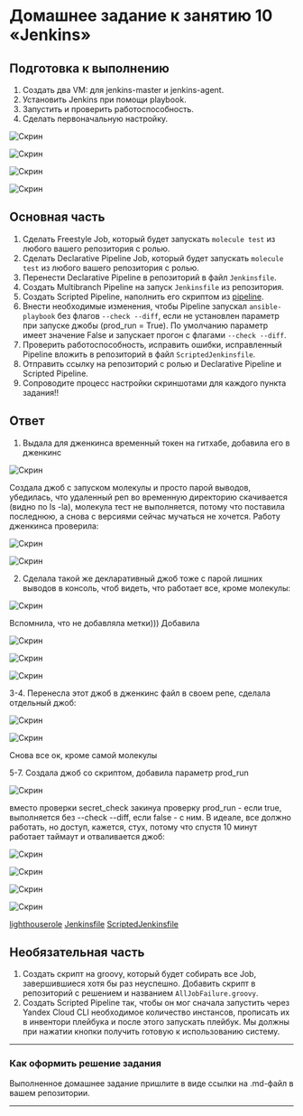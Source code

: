 # Домашнее задание к занятию 10 «Jenkins»

## Подготовка к выполнению

1. Создать два VM: для jenkins-master и jenkins-agent.
2. Установить Jenkins при помощи playbook.
3. Запустить и проверить работоспособность.
4. Сделать первоначальную настройку.

![Скрин](https://github.com/Jlljully/CI_files/blob/main/lesson4/SCR-20240127-nrqs.png "установка")

![Скрин](https://github.com/Jlljully/CI_files/blob/main/lesson4/SCR-20240127-ngea.png "установка")

![Скрин](https://github.com/Jlljully/CI_files/blob/main/lesson4/SCR-20240127-ngxo.png "установка")

![Скрин](https://github.com/Jlljully/CI_files/blob/main/lesson4/SCR-20240127-njth.png "установка")


## Основная часть

1. Сделать Freestyle Job, который будет запускать `molecule test` из любого вашего репозитория с ролью.
2. Сделать Declarative Pipeline Job, который будет запускать `molecule test` из любого вашего репозитория с ролью.
3. Перенести Declarative Pipeline в репозиторий в файл `Jenkinsfile`.
4. Создать Multibranch Pipeline на запуск `Jenkinsfile` из репозитория.
5. Создать Scripted Pipeline, наполнить его скриптом из [pipeline](./pipeline).
6. Внести необходимые изменения, чтобы Pipeline запускал `ansible-playbook` без флагов `--check --diff`, если не установлен параметр при запуске джобы (prod_run = True). По умолчанию параметр имеет значение False и запускает прогон с флагами `--check --diff`.
7. Проверить работоспособность, исправить ошибки, исправленный Pipeline вложить в репозиторий в файл `ScriptedJenkinsfile`.
8. Отправить ссылку на репозиторий с ролью и Declarative Pipeline и Scripted Pipeline.
9. Сопроводите процесс настройки скриншотами для каждого пункта задания!!

## Ответ

1. Выдала для дженкинса временный токен на гитхабе, добавила его в дженкинс

![Скрин](https://github.com/Jlljully/CI_files/blob/main/lesson4/SCR-20240127-nmvm.png "task1")

Создала джоб с запуском молекулы и просто парой выводов, убедилась, что удаленный реп во временную директорию скачивается (видно по ls -la), молекула тест не выполняется, потому что поставила последнюю, а снова с версиями сейчас мучаться не хочется. Работу дженкинса проверила:

![Скрин](https://github.com/Jlljully/CI_files/blob/main/lesson4/SCR-20240127-noqq.png "task1")

![Скрин](https://github.com/Jlljully/CI_files/blob/main/lesson4/SCR-20240127-nofp.png "task1")

2. Сделала такой же декларативный джоб тоже с парой лишних выводов в консоль, чтоб видеть, что работает все, кроме молекулы:

![Скрин](https://github.com/Jlljully/CI_files/blob/main/lesson4/SCR-20240127-nthb.png "task2")

Вспомнила, что не добавляла метки))) Добавила

![Скрин](https://github.com/Jlljully/CI_files/blob/main/lesson4/SCR-20240127-ntoi.png "task2")

![Скрин](https://github.com/Jlljully/CI_files/blob/main/lesson4/SCR-20240127-nten.png "task2")

![Скрин](https://github.com/Jlljully/CI_files/blob/main/lesson4/SCR-20240127-nvrw.png "task2")

3-4. Перенесла этот джоб в дженкинс файл в своем репе, сделала отдельный джоб:

![Скрин](https://github.com/Jlljully/CI_files/blob/main/lesson4/SCR-20240127-oilg.png "task3")

![Скрин](https://github.com/Jlljully/CI_files/blob/main/lesson4/SCR-20240127-oiuc.png "task3")

Снова все ок, кроме самой молекулы

5-7. Создала джоб со скриптом, добавила параметр prod_run

![Скрин](https://github.com/Jlljully/CI_files/blob/main/lesson4/SCR-20240127-oexn.png "task5")

вместо проверки secret_check закинуа проверку prod_run - если true, выполняется без --check --diff, если false - с ним. В идеале, все должно работать, но доступ, кажется, стух, потому что спустя 10 минут работает таймаут и отваливается джоб:

![Скрин](https://github.com/Jlljully/CI_files/blob/main/lesson4/SCR-20240127-ogbo.png "task5")

![Скрин](https://github.com/Jlljully/CI_files/blob/main/lesson4/SCR-20240127-ogee.png "task5")

![Скрин](https://github.com/Jlljully/CI_files/blob/main/lesson4/SCR-20240127-ojbv.png "task5")

![Скрин](https://github.com/Jlljully/CI_files/blob/main/lesson4/SCR-20240127-oksd.png "task5")

[lighthouserole](https://github.com/Jlljully/lighthouse-role)
[Jenkinsfile](https://github.com/Jlljully/CI_files/blob/main/Jenkinsfile)
[ScriptedJenkinsfile](https://github.com/Jlljully/CI_files/blob/main/lesson4/ScriptedJenkinsfile)



## Необязательная часть

1. Создать скрипт на groovy, который будет собирать все Job, завершившиеся хотя бы раз неуспешно. Добавить скрипт в репозиторий с решением и названием `AllJobFailure.groovy`.
2. Создать Scripted Pipeline так, чтобы он мог сначала запустить через Yandex Cloud CLI необходимое количество инстансов, прописать их в инвентори плейбука и после этого запускать плейбук. Мы должны при нажатии кнопки получить готовую к использованию систему.

---

### Как оформить решение задания

Выполненное домашнее задание пришлите в виде ссылки на .md-файл в вашем репозитории.

---
